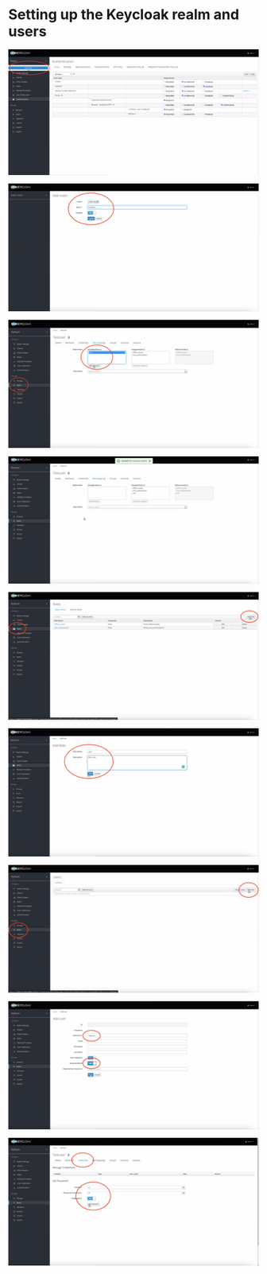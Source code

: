 # Setting up the Keycloak realm and users

![](./img/step1.png)

![](./img/step2.png)

![](./img/step3.png)

![](./img/step4.png)

![](./img/step5.png)

![](./img/step6.png)

![](./img/step7.png)

![](./img/step8.png)

![](./img/step9.png)
